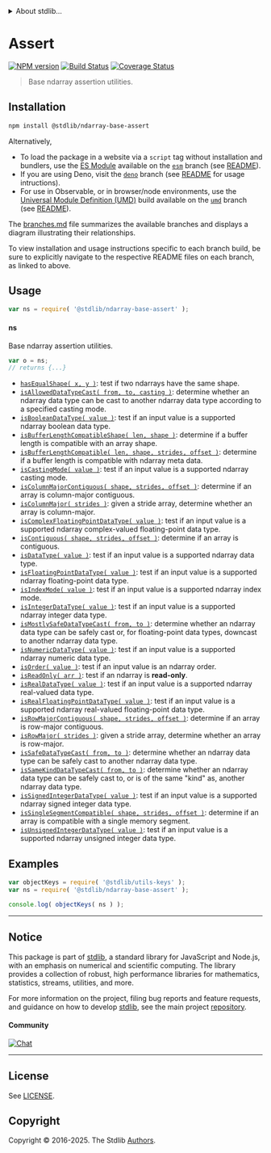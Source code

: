 <!--

@license Apache-2.0

Copyright (c) 2018 The Stdlib Authors.

Licensed under the Apache License, Version 2.0 (the "License");
you may not use this file except in compliance with the License.
You may obtain a copy of the License at

   http://www.apache.org/licenses/LICENSE-2.0

Unless required by applicable law or agreed to in writing, software
distributed under the License is distributed on an "AS IS" BASIS,
WITHOUT WARRANTIES OR CONDITIONS OF ANY KIND, either express or implied.
See the License for the specific language governing permissions and
limitations under the License.

-->


<details>
  <summary>
    About stdlib...
  </summary>
  <p>We believe in a future in which the web is a preferred environment for numerical computation. To help realize this future, we've built stdlib. stdlib is a standard library, with an emphasis on numerical and scientific computation, written in JavaScript (and C) for execution in browsers and in Node.js.</p>
  <p>The library is fully decomposable, being architected in such a way that you can swap out and mix and match APIs and functionality to cater to your exact preferences and use cases.</p>
  <p>When you use stdlib, you can be absolutely certain that you are using the most thorough, rigorous, well-written, studied, documented, tested, measured, and high-quality code out there.</p>
  <p>To join us in bringing numerical computing to the web, get started by checking us out on <a href="https://github.com/stdlib-js/stdlib">GitHub</a>, and please consider <a href="https://opencollective.com/stdlib">financially supporting stdlib</a>. We greatly appreciate your continued support!</p>
</details>

# Assert

[![NPM version][npm-image]][npm-url] [![Build Status][test-image]][test-url] [![Coverage Status][coverage-image]][coverage-url] <!-- [![dependencies][dependencies-image]][dependencies-url] -->

> Base ndarray assertion utilities.

<section class="installation">

## Installation

```bash
npm install @stdlib/ndarray-base-assert
```

Alternatively,

-   To load the package in a website via a `script` tag without installation and bundlers, use the [ES Module][es-module] available on the [`esm`][esm-url] branch (see [README][esm-readme]).
-   If you are using Deno, visit the [`deno`][deno-url] branch (see [README][deno-readme] for usage intructions).
-   For use in Observable, or in browser/node environments, use the [Universal Module Definition (UMD)][umd] build available on the [`umd`][umd-url] branch (see [README][umd-readme]).

The [branches.md][branches-url] file summarizes the available branches and displays a diagram illustrating their relationships.

To view installation and usage instructions specific to each branch build, be sure to explicitly navigate to the respective README files on each branch, as linked to above.

</section>

<section class="usage">

## Usage

```javascript
var ns = require( '@stdlib/ndarray-base-assert' );
```

#### ns

Base ndarray assertion utilities.

```javascript
var o = ns;
// returns {...}
```

<!-- <toc pattern="*"> -->

<div class="namespace-toc">

-   <span class="signature">[`hasEqualShape( x, y )`][@stdlib/ndarray/base/assert/has-equal-shape]</span><span class="delimiter">: </span><span class="description">test if two ndarrays have the same shape.</span>
-   <span class="signature">[`isAllowedDataTypeCast( from, to, casting )`][@stdlib/ndarray/base/assert/is-allowed-data-type-cast]</span><span class="delimiter">: </span><span class="description">determine whether an ndarray data type can be cast to another ndarray data type according to a specified casting mode.</span>
-   <span class="signature">[`isBooleanDataType( value )`][@stdlib/ndarray/base/assert/is-boolean-data-type]</span><span class="delimiter">: </span><span class="description">test if an input value is a supported ndarray boolean data type.</span>
-   <span class="signature">[`isBufferLengthCompatibleShape( len, shape )`][@stdlib/ndarray/base/assert/is-buffer-length-compatible-shape]</span><span class="delimiter">: </span><span class="description">determine if a buffer length is compatible with an array shape.</span>
-   <span class="signature">[`isBufferLengthCompatible( len, shape, strides, offset )`][@stdlib/ndarray/base/assert/is-buffer-length-compatible]</span><span class="delimiter">: </span><span class="description">determine if a buffer length is compatible with ndarray meta data.</span>
-   <span class="signature">[`isCastingMode( value )`][@stdlib/ndarray/base/assert/is-casting-mode]</span><span class="delimiter">: </span><span class="description">test if an input value is a supported ndarray casting mode.</span>
-   <span class="signature">[`isColumnMajorContiguous( shape, strides, offset )`][@stdlib/ndarray/base/assert/is-column-major-contiguous]</span><span class="delimiter">: </span><span class="description">determine if an array is column-major contiguous.</span>
-   <span class="signature">[`isColumnMajor( strides )`][@stdlib/ndarray/base/assert/is-column-major]</span><span class="delimiter">: </span><span class="description">given a stride array, determine whether an array is column-major.</span>
-   <span class="signature">[`isComplexFloatingPointDataType( value )`][@stdlib/ndarray/base/assert/is-complex-floating-point-data-type]</span><span class="delimiter">: </span><span class="description">test if an input value is a supported ndarray complex-valued floating-point data type.</span>
-   <span class="signature">[`isContiguous( shape, strides, offset )`][@stdlib/ndarray/base/assert/is-contiguous]</span><span class="delimiter">: </span><span class="description">determine if an array is contiguous.</span>
-   <span class="signature">[`isDataType( value )`][@stdlib/ndarray/base/assert/is-data-type]</span><span class="delimiter">: </span><span class="description">test if an input value is a supported ndarray data type.</span>
-   <span class="signature">[`isFloatingPointDataType( value )`][@stdlib/ndarray/base/assert/is-floating-point-data-type]</span><span class="delimiter">: </span><span class="description">test if an input value is a supported ndarray floating-point data type.</span>
-   <span class="signature">[`isIndexMode( value )`][@stdlib/ndarray/base/assert/is-index-mode]</span><span class="delimiter">: </span><span class="description">test if an input value is a supported ndarray index mode.</span>
-   <span class="signature">[`isIntegerDataType( value )`][@stdlib/ndarray/base/assert/is-integer-data-type]</span><span class="delimiter">: </span><span class="description">test if an input value is a supported ndarray integer data type.</span>
-   <span class="signature">[`isMostlySafeDataTypeCast( from, to )`][@stdlib/ndarray/base/assert/is-mostly-safe-data-type-cast]</span><span class="delimiter">: </span><span class="description">determine whether an ndarray data type can be safely cast or, for floating-point data types, downcast to another ndarray data type.</span>
-   <span class="signature">[`isNumericDataType( value )`][@stdlib/ndarray/base/assert/is-numeric-data-type]</span><span class="delimiter">: </span><span class="description">test if an input value is a supported ndarray numeric data type.</span>
-   <span class="signature">[`isOrder( value )`][@stdlib/ndarray/base/assert/is-order]</span><span class="delimiter">: </span><span class="description">test if an input value is an ndarray order.</span>
-   <span class="signature">[`isReadOnly( arr )`][@stdlib/ndarray/base/assert/is-read-only]</span><span class="delimiter">: </span><span class="description">test if an ndarray is **read-only**.</span>
-   <span class="signature">[`isRealDataType( value )`][@stdlib/ndarray/base/assert/is-real-data-type]</span><span class="delimiter">: </span><span class="description">test if an input value is a supported ndarray real-valued data type.</span>
-   <span class="signature">[`isRealFloatingPointDataType( value )`][@stdlib/ndarray/base/assert/is-real-floating-point-data-type]</span><span class="delimiter">: </span><span class="description">test if an input value is a supported ndarray real-valued floating-point data type.</span>
-   <span class="signature">[`isRowMajorContiguous( shape, strides, offset )`][@stdlib/ndarray/base/assert/is-row-major-contiguous]</span><span class="delimiter">: </span><span class="description">determine if an array is row-major contiguous.</span>
-   <span class="signature">[`isRowMajor( strides )`][@stdlib/ndarray/base/assert/is-row-major]</span><span class="delimiter">: </span><span class="description">given a stride array, determine whether an array is row-major.</span>
-   <span class="signature">[`isSafeDataTypeCast( from, to )`][@stdlib/ndarray/base/assert/is-safe-data-type-cast]</span><span class="delimiter">: </span><span class="description">determine whether an ndarray data type can be safely cast to another ndarray data type.</span>
-   <span class="signature">[`isSameKindDataTypeCast( from, to )`][@stdlib/ndarray/base/assert/is-same-kind-data-type-cast]</span><span class="delimiter">: </span><span class="description">determine whether an ndarray data type can be safely cast to, or is of the same "kind" as, another ndarray data type.</span>
-   <span class="signature">[`isSignedIntegerDataType( value )`][@stdlib/ndarray/base/assert/is-signed-integer-data-type]</span><span class="delimiter">: </span><span class="description">test if an input value is a supported ndarray signed integer data type.</span>
-   <span class="signature">[`isSingleSegmentCompatible( shape, strides, offset )`][@stdlib/ndarray/base/assert/is-single-segment-compatible]</span><span class="delimiter">: </span><span class="description">determine if an array is compatible with a single memory segment.</span>
-   <span class="signature">[`isUnsignedIntegerDataType( value )`][@stdlib/ndarray/base/assert/is-unsigned-integer-data-type]</span><span class="delimiter">: </span><span class="description">test if an input value is a supported ndarray unsigned integer data type.</span>

</div>

<!-- </toc> -->

</section>

<!-- /.usage -->

<section class="examples">

## Examples

<!-- TODO: better examples -->

<!-- eslint no-undef: "error" -->

```javascript
var objectKeys = require( '@stdlib/utils-keys' );
var ns = require( '@stdlib/ndarray-base-assert' );

console.log( objectKeys( ns ) );
```

</section>

<!-- /.examples -->

<!-- Section for related `stdlib` packages. Do not manually edit this section, as it is automatically populated. -->

<section class="related">

</section>

<!-- /.related -->

<!-- Section for all links. Make sure to keep an empty line after the `section` element and another before the `/section` close. -->


<section class="main-repo" >

* * *

## Notice

This package is part of [stdlib][stdlib], a standard library for JavaScript and Node.js, with an emphasis on numerical and scientific computing. The library provides a collection of robust, high performance libraries for mathematics, statistics, streams, utilities, and more.

For more information on the project, filing bug reports and feature requests, and guidance on how to develop [stdlib][stdlib], see the main project [repository][stdlib].

#### Community

[![Chat][chat-image]][chat-url]

---

## License

See [LICENSE][stdlib-license].


## Copyright

Copyright &copy; 2016-2025. The Stdlib [Authors][stdlib-authors].

</section>

<!-- /.stdlib -->

<!-- Section for all links. Make sure to keep an empty line after the `section` element and another before the `/section` close. -->

<section class="links">

[npm-image]: http://img.shields.io/npm/v/@stdlib/ndarray-base-assert.svg
[npm-url]: https://npmjs.org/package/@stdlib/ndarray-base-assert

[test-image]: https://github.com/stdlib-js/ndarray-base-assert/actions/workflows/test.yml/badge.svg?branch=main
[test-url]: https://github.com/stdlib-js/ndarray-base-assert/actions/workflows/test.yml?query=branch:main

[coverage-image]: https://img.shields.io/codecov/c/github/stdlib-js/ndarray-base-assert/main.svg
[coverage-url]: https://codecov.io/github/stdlib-js/ndarray-base-assert?branch=main

<!--

[dependencies-image]: https://img.shields.io/david/stdlib-js/ndarray-base-assert.svg
[dependencies-url]: https://david-dm.org/stdlib-js/ndarray-base-assert/main

-->

[chat-image]: https://img.shields.io/gitter/room/stdlib-js/stdlib.svg
[chat-url]: https://app.gitter.im/#/room/#stdlib-js_stdlib:gitter.im

[stdlib]: https://github.com/stdlib-js/stdlib

[stdlib-authors]: https://github.com/stdlib-js/stdlib/graphs/contributors

[umd]: https://github.com/umdjs/umd
[es-module]: https://developer.mozilla.org/en-US/docs/Web/JavaScript/Guide/Modules

[deno-url]: https://github.com/stdlib-js/ndarray-base-assert/tree/deno
[deno-readme]: https://github.com/stdlib-js/ndarray-base-assert/blob/deno/README.md
[umd-url]: https://github.com/stdlib-js/ndarray-base-assert/tree/umd
[umd-readme]: https://github.com/stdlib-js/ndarray-base-assert/blob/umd/README.md
[esm-url]: https://github.com/stdlib-js/ndarray-base-assert/tree/esm
[esm-readme]: https://github.com/stdlib-js/ndarray-base-assert/blob/esm/README.md
[branches-url]: https://github.com/stdlib-js/ndarray-base-assert/blob/main/branches.md

[stdlib-license]: https://raw.githubusercontent.com/stdlib-js/ndarray-base-assert/main/LICENSE

<!-- <toc-links> -->

[@stdlib/ndarray/base/assert/has-equal-shape]: https://github.com/stdlib-js/ndarray-base-assert-has-equal-shape

[@stdlib/ndarray/base/assert/is-allowed-data-type-cast]: https://github.com/stdlib-js/ndarray-base-assert-is-allowed-data-type-cast

[@stdlib/ndarray/base/assert/is-boolean-data-type]: https://github.com/stdlib-js/ndarray-base-assert-is-boolean-data-type

[@stdlib/ndarray/base/assert/is-buffer-length-compatible-shape]: https://github.com/stdlib-js/ndarray-base-assert-is-buffer-length-compatible-shape

[@stdlib/ndarray/base/assert/is-buffer-length-compatible]: https://github.com/stdlib-js/ndarray-base-assert-is-buffer-length-compatible

[@stdlib/ndarray/base/assert/is-casting-mode]: https://github.com/stdlib-js/ndarray-base-assert-is-casting-mode

[@stdlib/ndarray/base/assert/is-column-major-contiguous]: https://github.com/stdlib-js/ndarray-base-assert-is-column-major-contiguous

[@stdlib/ndarray/base/assert/is-column-major]: https://github.com/stdlib-js/ndarray-base-assert-is-column-major

[@stdlib/ndarray/base/assert/is-complex-floating-point-data-type]: https://github.com/stdlib-js/ndarray-base-assert-is-complex-floating-point-data-type

[@stdlib/ndarray/base/assert/is-contiguous]: https://github.com/stdlib-js/ndarray-base-assert-is-contiguous

[@stdlib/ndarray/base/assert/is-data-type]: https://github.com/stdlib-js/ndarray-base-assert-is-data-type

[@stdlib/ndarray/base/assert/is-floating-point-data-type]: https://github.com/stdlib-js/ndarray-base-assert-is-floating-point-data-type

[@stdlib/ndarray/base/assert/is-index-mode]: https://github.com/stdlib-js/ndarray-base-assert-is-index-mode

[@stdlib/ndarray/base/assert/is-integer-data-type]: https://github.com/stdlib-js/ndarray-base-assert-is-integer-data-type

[@stdlib/ndarray/base/assert/is-mostly-safe-data-type-cast]: https://github.com/stdlib-js/ndarray-base-assert-is-mostly-safe-data-type-cast

[@stdlib/ndarray/base/assert/is-numeric-data-type]: https://github.com/stdlib-js/ndarray-base-assert-is-numeric-data-type

[@stdlib/ndarray/base/assert/is-order]: https://github.com/stdlib-js/ndarray-base-assert-is-order

[@stdlib/ndarray/base/assert/is-read-only]: https://github.com/stdlib-js/ndarray-base-assert-is-read-only

[@stdlib/ndarray/base/assert/is-real-data-type]: https://github.com/stdlib-js/ndarray-base-assert-is-real-data-type

[@stdlib/ndarray/base/assert/is-real-floating-point-data-type]: https://github.com/stdlib-js/ndarray-base-assert-is-real-floating-point-data-type

[@stdlib/ndarray/base/assert/is-row-major-contiguous]: https://github.com/stdlib-js/ndarray-base-assert-is-row-major-contiguous

[@stdlib/ndarray/base/assert/is-row-major]: https://github.com/stdlib-js/ndarray-base-assert-is-row-major

[@stdlib/ndarray/base/assert/is-safe-data-type-cast]: https://github.com/stdlib-js/ndarray-base-assert-is-safe-data-type-cast

[@stdlib/ndarray/base/assert/is-same-kind-data-type-cast]: https://github.com/stdlib-js/ndarray-base-assert-is-same-kind-data-type-cast

[@stdlib/ndarray/base/assert/is-signed-integer-data-type]: https://github.com/stdlib-js/ndarray-base-assert-is-signed-integer-data-type

[@stdlib/ndarray/base/assert/is-single-segment-compatible]: https://github.com/stdlib-js/ndarray-base-assert-is-single-segment-compatible

[@stdlib/ndarray/base/assert/is-unsigned-integer-data-type]: https://github.com/stdlib-js/ndarray-base-assert-is-unsigned-integer-data-type

<!-- </toc-links> -->

</section>

<!-- /.links -->
